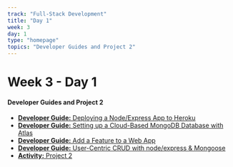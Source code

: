 ```yaml
---
track: "Full-Stack Development"
title: "Day 1"
week: 3
day: 1
type: "homepage"
topics: "Developer Guides and Project 2"
---
```



# Week 3 - Day 1

#### Developer Guides and Project 2

- [**Developer Guide:** Deploying a Node/Express App to Heroku](/full-stack-development/week-3/day-1/lecture-materials/deploying-a-node-express-app-to-heroku/)
- [**Developer Guide:** Setting up a Cloud-Based MongoDB Database with Atlas](/full-stack-development/week-3/day-1/lecture-materials/setting-up-a-cloud-based-mongodb-database-with-atlas/)
- [**Developer Guide:** Add a Feature to a Web App](/full-stack-development/week-3/day-1/lecture-materials/guide-to-add-a-feature-to-a-web-app/)
- [**Developer Guide:** User-Centric CRUD with node/express & Mongoose](/full-stack-development/week-3/day-1/lecture-materials/guide-to-user-centric-crud)
- [**Activity:** Project 2](/unit-projects/unit-two-project-requirements)

<!-- 

<br>
<br>
<hr>
<br>
<br>

#### Optional Recordings

- [**Create a Cloud-Based MongoDB by Daniel**](https://generalassembly.zoom.us/rec/share/-YtWE6jRrHxObKvGsV2GVpwdI631X6a80CQZ8vBcmEg0XHscYeHbubrFUIqcpDQl?startTime=1596212392000)
- [**Deploying a Node/Express App to Heroku by Daniel**](https://generalassembly.zoom.us/rec/share/-YtWE6jRrHxObKvGsV2GVpwdI631X6a80CQZ8vBcmEg0XHscYeHbubrFUIqcpDQl?startTime=1596215764000)

-->
